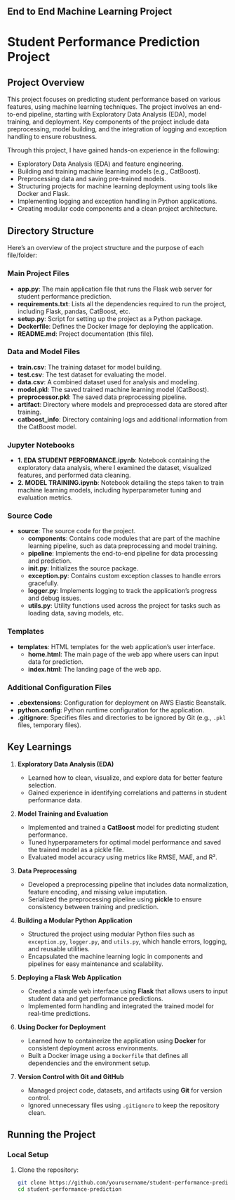 ## End to End Machine Learning Project 
# Student Performance Prediction Project

## Project Overview
This project focuses on predicting student performance based on various features, using machine learning techniques. The project involves an end-to-end pipeline, starting with Exploratory Data Analysis (EDA), model training, and deployment. Key components of the project include data preprocessing, model building, and the integration of logging and exception handling to ensure robustness.

Through this project, I have gained hands-on experience in the following:
- Exploratory Data Analysis (EDA) and feature engineering.
- Building and training machine learning models (e.g., CatBoost).
- Preprocessing data and saving pre-trained models.
- Structuring projects for machine learning deployment using tools like Docker and Flask.
- Implementing logging and exception handling in Python applications.
- Creating modular code components and a clean project architecture.

## Directory Structure
Here’s an overview of the project structure and the purpose of each file/folder:

### Main Project Files
- **app.py**: The main application file that runs the Flask web server for student performance prediction.
- **requirements.txt**: Lists all the dependencies required to run the project, including Flask, pandas, CatBoost, etc.
- **setup.py**: Script for setting up the project as a Python package.
- **Dockerfile**: Defines the Docker image for deploying the application.
- **README.md**: Project documentation (this file).

### Data and Model Files
- **train.csv**: The training dataset for model building.
- **test.csv**: The test dataset for evaluating the model.
- **data.csv**: A combined dataset used for analysis and modeling.
- **model.pkl**: The saved trained machine learning model (CatBoost).
- **preprocessor.pkl**: The saved data preprocessing pipeline.
- **artifact**: Directory where models and preprocessed data are stored after training.
- **catboost_info**: Directory containing logs and additional information from the CatBoost model.

### Jupyter Notebooks
- **1. EDA STUDENT PERFORMANCE.ipynb**: Notebook containing the exploratory data analysis, where I examined the dataset, visualized features, and performed data cleaning.
- **2. MODEL TRAINING.ipynb**: Notebook detailing the steps taken to train machine learning models, including hyperparameter tuning and evaluation metrics.

### Source Code
- **source**: The source code for the project.
    - **components**: Contains code modules that are part of the machine learning pipeline, such as data preprocessing and model training.
    - **pipeline**: Implements the end-to-end pipeline for data processing and prediction.
    - **__init__.py**: Initializes the source package.
    - **exception.py**: Contains custom exception classes to handle errors gracefully.
    - **logger.py**: Implements logging to track the application’s progress and debug issues.
    - **utils.py**: Utility functions used across the project for tasks such as loading data, saving models, etc.

### Templates
- **templates**: HTML templates for the web application’s user interface.
    - **home.html**: The main page of the web app where users can input data for prediction.
    - **index.html**: The landing page of the web app.

### Additional Configuration Files
- **.ebextensions**: Configuration for deployment on AWS Elastic Beanstalk.
- **python.config**: Python runtime configuration for the application.
- **.gitignore**: Specifies files and directories to be ignored by Git (e.g., `.pkl` files, temporary files).

## Key Learnings

1. **Exploratory Data Analysis (EDA)**
   - Learned how to clean, visualize, and explore data for better feature selection.
   - Gained experience in identifying correlations and patterns in student performance data.

2. **Model Training and Evaluation**
   - Implemented and trained a **CatBoost** model for predicting student performance.
   - Tuned hyperparameters for optimal model performance and saved the trained model as a pickle file.
   - Evaluated model accuracy using metrics like RMSE, MAE, and R².

3. **Data Preprocessing**
   - Developed a preprocessing pipeline that includes data normalization, feature encoding, and missing value imputation.
   - Serialized the preprocessing pipeline using **pickle** to ensure consistency between training and prediction.

4. **Building a Modular Python Application**
   - Structured the project using modular Python files such as `exception.py`, `logger.py`, and `utils.py`, which handle errors, logging, and reusable utilities.
   - Encapsulated the machine learning logic in components and pipelines for easy maintenance and scalability.

5. **Deploying a Flask Web Application**
   - Created a simple web interface using **Flask** that allows users to input student data and get performance predictions.
   - Implemented form handling and integrated the trained model for real-time predictions.

6. **Using Docker for Deployment**
   - Learned how to containerize the application using **Docker** for consistent deployment across environments.
   - Built a Docker image using a `Dockerfile` that defines all dependencies and the environment setup.

7. **Version Control with Git and GitHub**
   - Managed project code, datasets, and artifacts using **Git** for version control.
   - Ignored unnecessary files using `.gitignore` to keep the repository clean.

## Running the Project

### Local Setup
1. Clone the repository:
   ```bash
   git clone https://github.com/yourusername/student-performance-prediction.git
   cd student-performance-prediction
